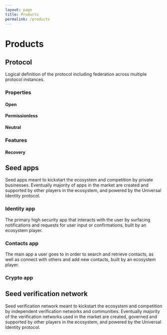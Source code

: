 ```yaml
---
layout: page
title: Products
permalink: /products
---
```

# Products

## Protocol

Logical definition of the protocol including federation across multiple protocol instances.

### Properties

#### Open

#### Permissionless

#### Neutral

### Features

#### Recovery

## Seed apps

Seed apps meant to kickstart the ecosystem and competition by private businesses. Eventually majority of apps in the market are created and supported by other players in the ecosystem, and powered by the Universal Identity protocol.

### Identity app

The primary high security app that interacts with the user by surfacing notifications and requests for user input or confirmations, built by an ecosystem player.

### Contacts app

The main app a user goes to in order to search and retrieve contacts, as well as connect with others and add new contacts, built by an ecosystem player.

### Crypto app

## Seed verification network

Seed verification network meant to kickstart the ecosystem and competition by independent verification networks and communities. Eventually majority of the verification networks used in the market are created, governed and supported by other players in the ecosystem, and powered by the Universal Identity protocol.
